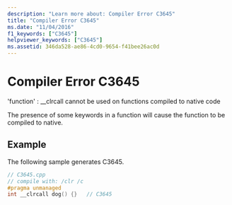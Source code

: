 ```yaml
---
description: "Learn more about: Compiler Error C3645"
title: "Compiler Error C3645"
ms.date: "11/04/2016"
f1_keywords: ["C3645"]
helpviewer_keywords: ["C3645"]
ms.assetid: 346da528-ae86-4cd0-9654-f41bee26ac0d
---
```

# Compiler Error C3645

'function' : __clrcall cannot be used on functions compiled to native code

The presence of some keywords in a function will cause the function to be compiled to native.

## Example

The following sample generates C3645.

```cpp
// C3645.cpp
// compile with: /clr /c
#pragma unmanaged
int __clrcall dog() {}   // C3645
```
